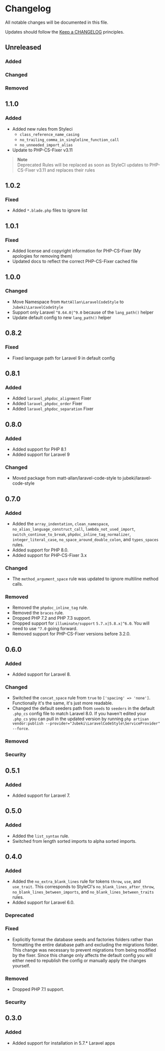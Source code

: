 # Changelog

All notable changes will be documented in this file.

Updates should follow the [Keep a CHANGELOG](http://keepachangelog.com/) principles.

## Unreleased

### Added
### Changed 
### Removed 

## 1.1.0

### Added
- Added new rules from Styleci
    - `class_reference_name_casing`
    - `no_trailing_comma_in_singleline_function_call`
    - `no_unneeded_import_alias`
- Update to PHP-CS-Fixer v3.11

> **Note**  
> Deprecated Rules will be replaced as soon as StyleCI updates to PHP-CS-Fixer v3.11 and replaces their rules

## 1.0.2

### Fixed
- Added `*.blade.php` files to ignore list

## 1.0.1

### Fixed
- Added license and copyright information for PHP-CS-Fixer (My apologies for removing them)
- Updated docs to reflect the correct PHP-CS-Fixer cached file 

## 1.0.0

### Changed
- Move Namespace from `MattAllan\LaravelCodeStyle` to `Jubeki\LaravelCodeStyle`
- Support only Laravel `^8.64.0|^9.0` because of the `lang_path()` helper
- Update default config to new `lang_path()` helper

## 0.8.2

### Fixed
- Fixed language path for Laravel 9 in default config

## 0.8.1

### Added
- Added `laravel_phpdoc_alignment` Fixer
- Added `laravel_phpdoc_order` Fixer
- Added `laravel_phpdoc_separation` Fixer

## 0.8.0

### Added
- Added support for PHP 8.1
- Added support for Laravel 9

### Changed
- Moved package from matt-allan/laravel-code-style to jubeki/laravel-code-style

## 0.7.0

### Added

- Added the `array_indentation`, `clean_namespace`, `no_alias_language_construct_call`, `lambda_not_used_import`, `switch_continue_to_break`, `phpdoc_inline_tag_normalizer`, `integer_literal_case`, `no_space_around_double_colon`, and `types_spaces` rules.
- Added support for PHP 8.0.
- Added support for PHP-CS-Fixer 3.x

### Changed

- The `method_argument_space` rule was updated to ignore multiline method calls.

### Removed

- Removed the `phpdoc_inline_tag` rule.
- Removed the `braces` rule.
- Dropped PHP 7.2 and PHP 7.3 support.
- Dropped support for `illuminate/support` `5.7.x|5.8.x|^6.0`. You will need to use `^7.0` going forward.
- Removed support for PHP-CS-Fixer versions before 3.2.0.

## 0.6.0

### Added

- Added support for Laravel 8.

### Changed

- Switched the `concat_space` rule from `true` to `['spacing' => 'none']`. Functionally it's the same, it's just more readable.
- Changed the default seeders path from `seeds` to `seeders` in the default `.php_cs` config file to match Laravel 8.0. If you haven't edited your `.php_cs` you can pull in the updated version by running `php artisan vendor:publish --provider="Jubeki\LaravelCodeStyle\ServiceProvider" --force`.

### Removed

### Security

## 0.5.1

### Added

- Added support for Laravel 7.

## 0.5.0

### Added

- Added the `list_syntax` rule.
- Switched from length sorted imports to alpha sorted imports.

## 0.4.0

### Added

- Added the `no_extra_blank_lines` rule for tokens `throw`, `use`, and `use_trait`. This corresponds to StyleCI's `no_blank_lines_after_throw`, `no_blank_lines_between_imports`, and `no_blank_lines_between_traits`
rules.
- Added support for Laravel 6.0.

### Deprecated

### Fixed

- Explicitly format the database seeds and factories folders rather than formatting the entire database path and excluding the migrations folder. This change was necessary to prevent migrations from being modified by the fixer. Since this change only affects the default config you will either need to republish the config or manually apply the changes yourself.

### Removed

- Dropped PHP 7.1 support.

### Security

## 0.3.0

### Added

- Added support for installation in 5.7.* Laravel apps
